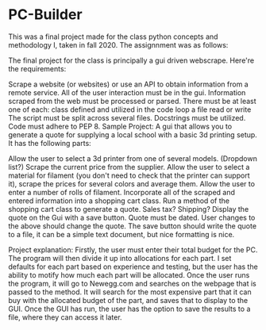 # PC-Builder
This was a final project made for the class python concepts and methodology I, taken in fall 2020. The assignnment was as follows:

The final project for the class is principally a gui driven webscrape. Here're the requirements:

Scrape a website (or websites) or use an API to obtain information from a remote service.
All of the user interaction must be in the gui.
Information scraped from the web must be processed or parsed.
There must be at least one of each:
class defined and utilized in the code
loop
a file read or write
The script must be split across several files.
Docstrings must be utilized.
Code must adhere to PEP 8.
Sample Project:
A gui that allows you to generate a quote for supplying a local school with a basic 3d printing setup. It has the following parts:

Allow the user to select a 3d printer from one of several models. (Dropdown list?) Scrape the current price from the supplier.
Allow the user to select a material for filament (you don't need to check that the printer can support it), scrape the prices for several colors and average them.
Allow the user to enter a number of rolls of filament.
Incorporate all of the scraped and entered information into a shopping cart class. Run a method of the shopping cart class to generate a quote. Sales tax? Shipping?
Display the quote on the Gui with a save button.
Quote must be dated.
User changes to the above should change the quote.
The save button should write the quote to a file, it can be a simple text document, but nice formatting is nice. 

Project explanation:
Firstly, the user must enter their total budget for the PC. The program will then divide it up into allocations for each part. I set defaults for each part based on experience and
testing, but the user has the ability to motify how much each part will be allocated. Once the user runs the program, it will go to Newegg.com and searches on the webpage
that is passed to the method. It will search for the most expensive part that it can buy with the allocated budget of the part, and saves that to display to the GUI. 
Once the GUI has run, the user has the option to save the results to a file, where they can access it later. 
